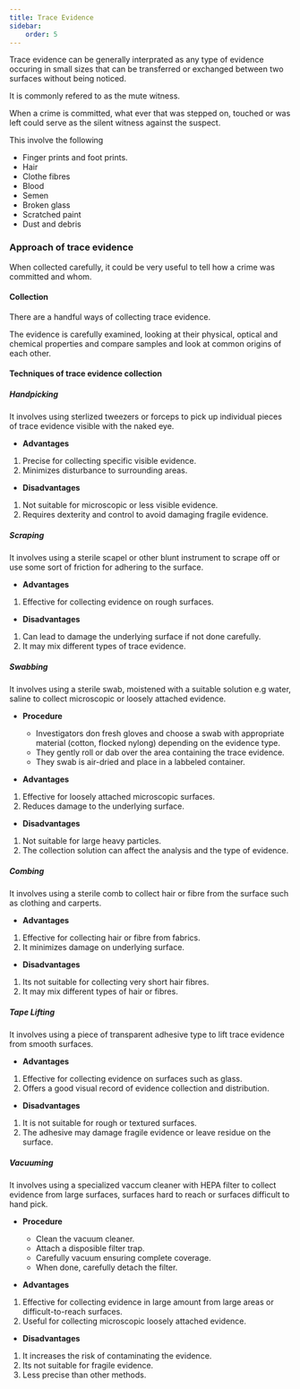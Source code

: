 ```yaml
---
title: Trace Evidence
sidebar:
    order: 5
---
```


Trace evidence can be generally interprated as any type of evidence occuring
in small sizes that can be transferred or exchanged between two surfaces without
being noticed.

It is commonly refered to as the mute witness.

When a crime is committed, what ever that was stepped on, touched or was left
could serve as the silent witness against the suspect.

This involve the following

- Finger prints and foot prints.
- Hair
- Clothe fibres
- Blood
- Semen
- Broken glass
- Scratched paint
- Dust and debris

### Approach of trace evidence

When collected carefully, it could be very useful to tell how a crime was committed
and whom.

#### Collection

There are a handful ways of collecting trace evidence.

The evidence is carefully examined, looking at their physical, optical and chemical
properties and compare samples and look at common origins of each other.

#### Techniques of trace evidence collection

##### Handpicking

It involves using sterlized tweezers or forceps to pick up individual pieces of 
trace evidence visible with the naked eye.

- **Advantages**

1. Precise for collecting specific visible evidence.
2. Minimizes disturbance to surrounding areas.

- **Disadvantages**

1. Not suitable for microscopic or less visible evidence.
2. Requires dexterity and control to avoid damaging fragile evidence.

##### Scraping

It involves using a sterile scapel or other blunt instrument to scrape off or use
some sort of friction for adhering to the surface.

- **Advantages**

1. Effective for collecting evidence on rough surfaces.

- **Disadvantages**

1. Can lead to damage the underlying surface if not done carefully.
2. It may mix different types of trace evidence.

##### Swabbing

It involves using a sterile swab, moistened with a suitable solution e.g water,
saline to collect microscopic or loosely attached evidence.

- **Procedure**

    - Investigators don fresh gloves and choose a swab with appropriate material
    (cotton, flocked nylong) depending on the evidence type.
    - They gently roll or dab over the area containing the trace evidence.
    - They swab is air-dried and place in a labbeled container.

- **Advantages**

1. Effective for loosely attached microscopic surfaces.
2. Reduces damage to the underlying surface.

- **Disadvantages**

1. Not suitable for large heavy particles.
2. The collection solution can affect the analysis and the type of evidence.

##### Combing 

It involves using a sterile comb to collect hair or fibre from the surface
such as clothing and carperts.

- **Advantages**

1. Effective for collecting hair or fibre from fabrics.
2. It minimizes damage on underlying surface.

- **Disadvantages**

1. Its not suitable for collecting very short hair fibres.
2. It may mix different types of hair or fibres.

##### Tape Lifting

It involves using a piece of transparent adhesive type to lift trace evidence
from smooth surfaces.

- **Advantages**

1. Effective for collecting evidence on surfaces such as glass.
2. Offers a good visual record of evidence collection and distribution.

- **Disadvantages**

1. It is not suitable for rough or textured surfaces.
2. The adhesive may damage fragile evidence or leave residue on the surface.

##### Vacuuming

It involves using a specialized vaccum cleaner with HEPA filter to collect
evidence from large surfaces, surfaces hard to reach or surfaces difficult to
hand pick.

- **Procedure**

    - Clean the vacuum cleaner.
    - Attach a disposible filter trap.
    - Carefully vacuum ensuring complete coverage.
    - When done, carefully detach the filter.

- **Advantages**

1. Effective for collecting evidence in large amount from large areas or 
difficult-to-reach surfaces.
2. Useful for collecting microscopic loosely attached evidence.

- **Disadvantages**

1. It increases the risk of contaminating the evidence.
2. Its not suitable for fragile evidence.
3. Less precise than other methods.




